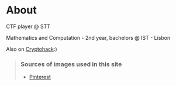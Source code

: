 # About

CTF player @ STT

Mathematics and Computation - 2nd year, bachelors @ IST - Lisbon

Also on [Cryptohack](https://cryptohack.org/user/lizardqueen/):)


> ### Sources of images used in this site
> - [Pinterest](https://www.pinterest.com/pin/472948398369833813/)
